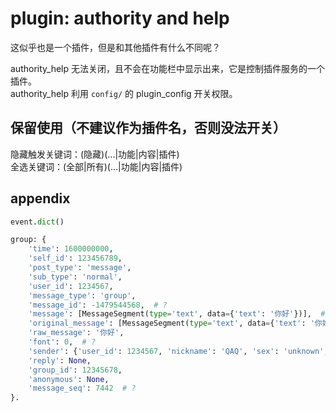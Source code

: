 # plugin: authority and help

这似乎也是一个插件，但是和其他插件有什么不同呢？

authority_help 无法关闭，且不会在功能栏中显示出来，它是控制插件服务的一个插件。  
authority_help 利用 `config/` 的 plugin_config 开关权限。

## 保留使用（不建议作为插件名，否则没法开关）

隐藏触发关键词：(隐藏)(...|功能|内容|插件)  
全选关键词：(全部|所有)(...|功能|内容|插件)

## appendix

```python
event.dict()

group: {
    'time': 1600000000,
    'self_id': 123456789,
    'post_type': 'message',
    'sub_type': 'normal',
    'user_id': 1234567,
    'message_type': 'group',
    'message_id': -1479544568,  # ?
    'message': [MessageSegment(type='text', data={'text': '你好'})],  # 感觉不如 raw_message
    'original_message': [MessageSegment(type='text', data={'text': '你好'})],  # 感觉不如 raw_message
    'raw_message': '你好',
    'font': 0,  # ?
    'sender': {'user_id': 1234567, 'nickname': 'QAQ', 'sex': 'unknown', 'age': 0, 'card': '', 'area': '', 'level': '', 'role': 'owner', 'title': ''}, 'to_me': False,
    'reply': None,
    'group_id': 12345678,
    'anonymous': None,
    'message_seq': 7442  # ?
}.
```
